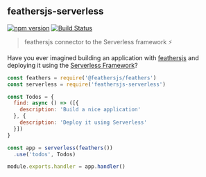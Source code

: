 ## feathersjs-serverless

[![npm version](https://badge.fury.io/js/feathersjs-serverless.svg)](https://badge.fury.io/js/feathersjs-serverless)
[![Build Status](https://travis-ci.org/adrianovalente/feathersjs-serverless.svg?branch=master)](https://travis-ci.org/adrianovalente/feathersjs-serverless)

> feathersjs connector to the Serverless framework ⚡️

Have you ever imagined building an application with [feathersjs](https://feathersjs.com/) and deploying it using the [Serverless Framework](https://serverless.com/)?

``` javascript
const feathers = require('@feathersjs/feathers')
const serverless = require('feathersjs-serverless')

const Todos = {
  find: async () => ([{
    description: 'Build a nice application'
  }, {
    description: 'Deploy it using Serverless'
  }])
}

const app = serverless(feathers())
  .use('todos', Todos)

module.exports.handler = app.handler()
```
